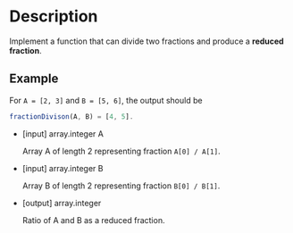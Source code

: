 # Description
Implement a function that can divide two fractions and produce a **reduced fraction**.

## Example
For `A = [2, 3]` and `B = [5, 6]`, the output should be

```javascript
fractionDivison(A, B) = [4, 5].
```

- [input] array.integer A

  Array A of length 2 representing fraction `A[0] / A[1]`.

- [input] array.integer B

  Array B of length 2 representing fraction `B[0] / B[1]`.

- [output] array.integer

  Ratio of A and B as a reduced fraction.
